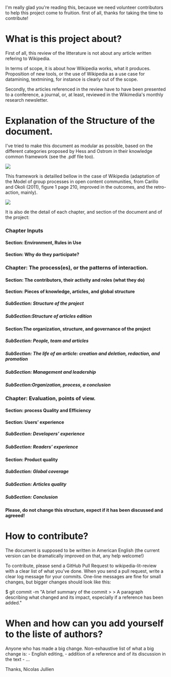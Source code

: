 
I'm really glad you're reading this, because we need volunteer contributors to help this project come to fruition.
first of all, thanks for taking the time to contribute!
<h1> What is this project about?</h1>

First of all, this review of the litterature is not about any article written refering to Wikipedia.

In terms of scope, it is about how Wikipedia works, what it produces. Proposition of new tools, or the use of Wikipedia as a use case for datamining, textmining, for instance is clearly out of the scope.

Secondly, the articles referenced in the review have to have been presented to a conference, a journal, or, at least, reviewed in the Wikimedia's monthly research newsletter.

<h1>Explanation of the Structure of the document.</h1>

I've tried to make this document as modular as possible, based on the different categories proposed by Hess and Ostrom in their knowledge common framework (see the .pdf file too).

<img src="../Institutional_Analysis_and_Developement_framework_Hess-Ostrom.png" name="Image1"  border="0"/>


This framework is detailled bellow in the case of Wikipedia (adaptation of the Model of group processes in open content communities, from Carillo and Okoli (2011), figure 1 page 210, improved in the outcomes, and the retro-action, mainly). 


<img src="../New_model_of_group_processes_in_open_content_communities.png" name="Image2" align="bottom" border="0"/>


It is also de the detail of each chapter, and section of the document and of the project:

<h3>Chapter Inputs</h3>
<h4>Section: Environment, Rules in Use</h4>
<h4>Section: Why do they participate?</h4>

<h3>Chapter: The process(es), or the patterns of interaction.</h3>
<h4>Section: The contributors, their activity and roles (what they do)</h4>
<h4>Section: Pieces of knowledge, articles, and global structure</h4>
<h5>SubSection: Structure of the project</h5>
<h5>SubSection:Structure of articles edition</h5>
<h4>Section:The organization, structure, and governance of the project</h4>
<h5>SubSection: People, team and articles</h5>
<h5>SubSection: The life of an article: creation and deletion, redaction, and promotion</h5>
<h5>SubSection: Management and leadership</h5>
<h5>SubSection:Organization, process, a conclusion</h5>
<h3>Chapter: Evaluation, points of view.</h3>
<h4>Section: process Quality and Efficiency</h4>
<h4>Section: Users’ experience</h4>
<h5>SubSection: Developers’ experience</h5>
<h5>SubSection: Readers’ experience</h5>
<h4>Section: Product quality</h4>
<h5>SubSection: Global coverage</h5>
<h5>SubSection: Articles quality</h5>
<h5>SubSection: Conclusion</h5>


<b>Please, do not change this structure, expect if it has been discussed and agreeed!</b>

<h1> How to contribute?</h1>
<p>The document is supposed to be written in
American English (the current version can be dramatically improved on
that, any help welcome!)</p>
<p>To contribute, please send a GitHub Pull
Request to wikipedia-lit-review with a clear list of what you've
done. When you send a pull request, write a clear log message for
your commits. One-line messages are fine for small changes, but
bigger changes should look like this:</p>

$ git commit -m &quot;A brief summary of the commit
&gt; 
&gt; A paragraph describing what changed and its impact, especially if a reference has been added.&quot;
<h1>
When and how can you add yourself to the liste of authors?</h1>
Anyone who has made a big change.
Non-exhaustive list of what a big change is:
- English editing,
- addition of a reference and of its discussion in the text
- ... 


Thanks, Nicolas Jullien

